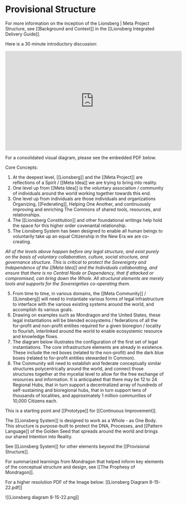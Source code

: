 # Provisional Structure 

For more information on the inception of the Lionsberg | Meta Project Structure, see [[Background and Context]] in the [[Lionsberg Integrated Delivery Guide]]. 

Here is a 30 minute introductory discussion:

<div style="text-align:center"><iframe width="560" height="315" src="https://www.youtube.com/embed/F5MAh4T15_s" title="YouTube video player" frameborder="0" allow="accelerometer; autoplay; clipboard-write; encrypted-media; gyroscope; picture-in-picture" allowfullscreen></iframe></div>

For a consolidated visual diagram, please see the embedded PDF below. 

Core Concepts: 
1. At the deepest level, [[Lionsberg]] and the [[Meta Project]] are reflections of a Spirit /  [[Meta Idea]] we are trying to bring into reality.  
2. One level up from [[Meta Idea]] is the voluntary association / community of individuals around the world working together towards this end.  
3. One level up from individuals are those individuals and organizations Organizing, [[Federating]], Helping One Another, and continuously improving and enriching The Commons of shared tools, resources, and relationships.    
4. The [[Lionsberg Constitution]] and other foundational writings help hold the space for this higher order covenantal relationship. 
5. The Lionsberg System has been designed to enable all human beings to voluntarily take up an equal Citizenship in the New Era we are co-creating. 

_All of the levels above happen before any legal structure, and exist purely on the basis of voluntary collaboration, culture, social structure, and governance structure. This is critical to protect the Sovereignty and Independence of the [[Meta Idea]] and the Individuals collaborating, and ensure that there is no Central Node or Dependency, that if attacked or compromised, can bring down the Whole. All structural elements are merely tools and supports for the Sovereignties co-operating them_. 

5. From time to time, in various domains, the [[Meta Community]] / [[Lionsberg]] will need to instantiate various forms of legal infrastructure to interface with the various existing systems around the world, and accomplish its various goals.  
6. Drawing on examples such as Mondragon and the United States, these legal instantiations will be blended ecosystems / federations of all the for-profit and non-profit entities required for a given bioregion / locality to flourish, interlinked around the world to enable ecosystemic resource and knowledge flows. 
7. The diagram below illustrates the configuration of the first set of legal instantiations. The core infrastructure elements are already in existence. These include the red boxes (related to the non-profit) and the dark blue boxes (related to for-profit entities stewarded In Common).  
8. The Community will need to establish and federate conceptually similar structures polycentrically around the world, and connect those structures together at the mycelial level to allow for the free exchange of resources and information. It is anticipated that there may be 12 to 24 Regional Hubs, that in turn support a decentralized array of hundreds of self-sustaining and bioregional hubs, that in turn support tens of thousands of localities, and approximately 1 million communities of 10,000 Citizens each.    

This is a starting point and [[Prototype]] for [[Continuous Improvement]].  

The [[Lionsberg System]] is designed to work as a Whole - as One Body. This structure is purpose-built to protect the DNA, Processes, and [[Pattern Language]] of the Golden Seed that spreads around the world and brings our shared Intention into Reality. 

See [[Lionsberg System]] for other elements beyond the [[Provisional Structure]].  

For summarized learnings from Mondragon that helped inform key elements of the conceptual structure and design, see [[The Prophesy of Mondragon]]. 

For a higher resolution PDF of the Image below: [[Lionsberg Diagram 8-15-22.pdf]] 

![[Lionsberg diagram 8-15-22.png]] 